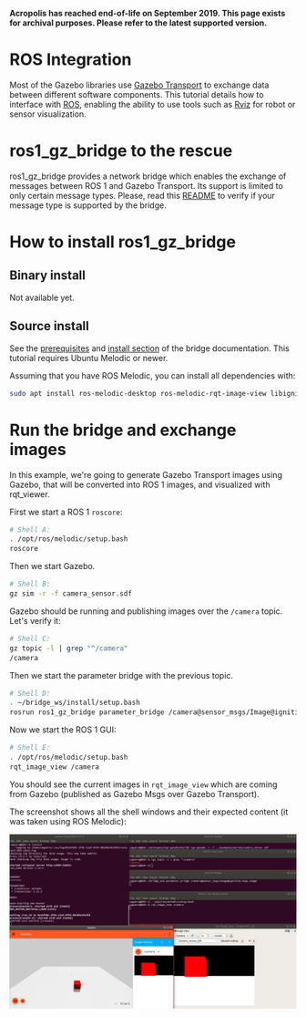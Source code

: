 **Acropolis has reached end-of-life on September 2019.
This page exists for archival purposes.
Please refer to the latest supported version.**

# ROS Integration

Most of the Gazebo libraries use [Gazebo Transport](https://github.com/gazebosim/gz-transport)
to exchange data between different software components. This tutorial details
how to interface with [ROS](http://www.ros.org/), enabling the ability to use
tools such as [Rviz](http://wiki.ros.org/rviz) for robot or sensor
visualization.

# ros1_gz_bridge to the rescue

ros1_gz_bridge provides a network bridge which enables the exchange of messages
between ROS 1 and Gazebo Transport. Its support is limited to only certain
message types. Please, read this [README](https://github.com/osrf/ros1_ign_bridge)
to verify if your message type is supported by the bridge.

# How to install ros1_gz_bridge

## Binary install

Not available yet.

## Source install

See the [prerequisites](https://github.com/osrf/ros1_ign_bridge#prerequisites)
and [install section](https://github.com/osrf/ros1_ign_bridge#building-the-bridge-from-source)
of the bridge documentation. This tutorial requires Ubuntu Melodic or newer.

Assuming that you have ROS Melodic, you can install all dependencies with:

```bash
sudo apt install ros-melodic-desktop ros-melodic-rqt-image-view libignition-common3-dev libignition-transport6-dev
```

# Run the bridge and exchange images

In this example, we're going to generate Gazebo Transport images using Gazebo, that will be converted into ROS 1 images, and visualized with rqt_viewer.

First we start a ROS 1 `roscore`:

```bash
# Shell A:
. /opt/ros/melodic/setup.bash
roscore
```

Then we start Gazebo.

```bash
# Shell B:
gz sim -r -f camera_sensor.sdf
```

Gazebo should be running and publishing images over the `/camera` topic.
Let's verify it:

```bash
# Shell C:
gz topic -l | grep "^/camera"
/camera
```

Then we start the parameter bridge with the previous topic.

```bash
# Shell D:
. ~/bridge_ws/install/setup.bash
rosrun ros1_gz_bridge parameter_bridge /camera@sensor_msgs/Image@ignition.msgs.Image
```

Now we start the ROS 1 GUI:

```bash
# Shell E:
. /opt/ros/melodic/setup.bash
rqt_image_view /camera
```

You should see the current images in `rqt_image_view` which are coming from
Gazebo (published as Gazebo Msgs over Gazebo Transport).

The screenshot shows all the shell windows and their expected content
(it was taken using ROS Melodic):


![Gazebo Transport images and ROS 1 rqt](images/bridge_image_exchange_gz-sim.png)

